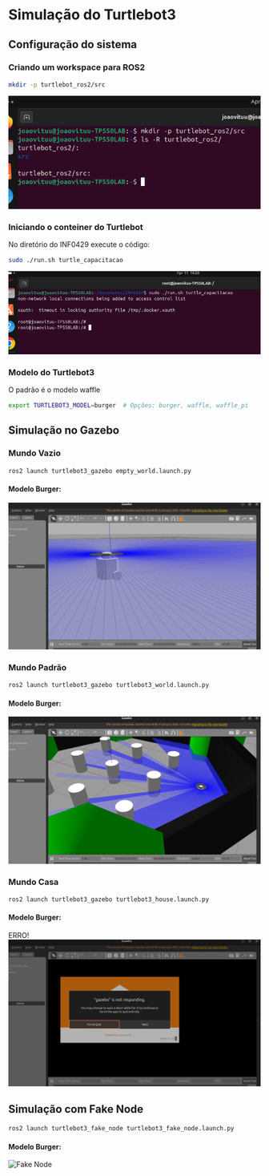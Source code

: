 # Simulação do Turtlebot3

## Configuração do sistema 

### Criando um workspace para ROS2
```bash
mkdir -p turtlebot_ros2/src
```

![Workspace Turtlebot](../Simulacao/images/Workspace.png)

### Iniciando o conteiner do Turtlebot
No diretório do INF0429 execute o código:
```bash
sudo ./run.sh turtle_capacitacao
```
![Conteiner Iniciado](../Simulacao/images/IniciandoDocker.png)

### Modelo do Turtlebot3
O padrão é o modelo waffle
```bash
export TURTLEBOT3_MODEL=burger  # Opções: burger, waffle, waffle_pi
```

## Simulação no Gazebo

### Mundo Vazio
```bash
ros2 launch turtlebot3_gazebo empty_world.launch.py
```
#### Modelo Burger:
![Mundo Vazio com o Modelo Burger](./images/VazioBurger.png)

### Mundo Padrão
```bash
ros2 launch turtlebot3_gazebo turtlebot3_world.launch.py
```

#### Modelo Burger:
![Mundo Padrão com o Modelo Burger](./images/PadraoBurger.png)

### Mundo Casa
```bash 
ros2 launch turtlebot3_gazebo turtlebot3_house.launch.py
```

#### Modelo Burger:
ERRO!
![Mundo Casa com o Modelo Burger](./images/CasaBurger.png)

## Simulação com Fake Node
```bash
ros2 launch turtlebot3_fake_node turtlebot3_fake_node.launch.py
```
#### Modelo Burger:
![Fake Node]()
